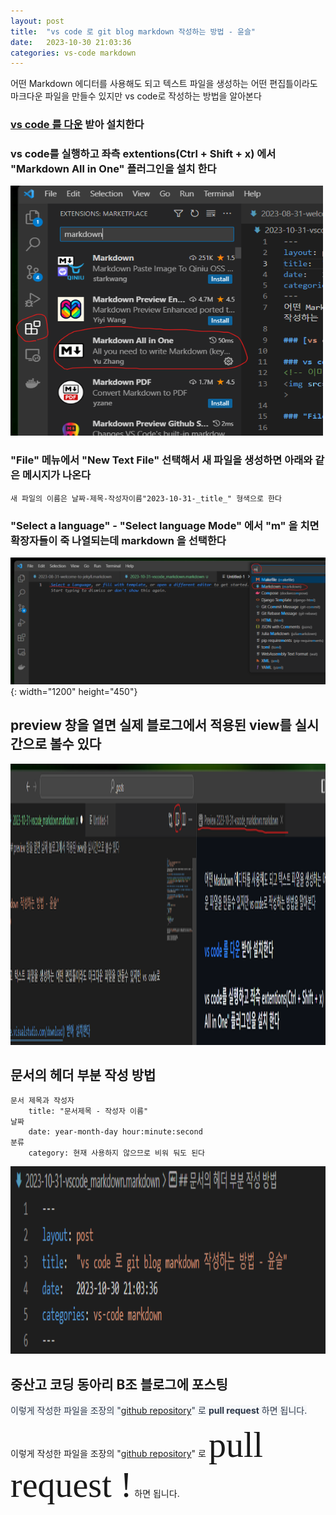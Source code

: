 ```yaml
---
layout: post
title:  "vs code 로 git blog markdown 작성하는 방법 - 윤슬"
date:   2023-10-30 21:03:36 
categories: vs-code markdown
---
```

어떤 Markdown 에디터를 사용해도 되고 텍스트 파일을 생성하는 어떤 편집틀이라도 마크다운 파일을 만들수 있지만 vs code로 작성하는 방법을 알아본다

<!--주석으로 사용함 -->
### [vs code 를 다운](https://code.visualstudio.com/download) 받아 설치한다   

### vs code를 실행하고 좌측 extentions(Ctrl + Shift + x) 에서 "Markdown All in One" 플러그인을 설치 한다  
<!-- 이미지 삽입 방법은 아래 두가지 모두 사용 할수 있으나 아래것(![image])은 크기 조절이 되지 않는다 -->
<img src="/img/markdownAllinOne.png" width="500px" height="400px" title="px(픽셀) 크기 설정" alt="markdownAllinOne"><br/>  

### "File" 메뉴에서 "New Text File" 선택해서 새 파일을 생성하면 아래와 같은 메시지가 나온다  
    새 파일의 이름은 날짜-제목-작성자이름"2023-10-31-_title_" 형색으로 한다

### "Select a language" - "Select language Mode" 에서 "m" 을 치면 확장자들이 죽 나열되는데 markdown 을 선택한다
![image](/img/마크다운새파일생성.png){: width="1200" height="450"}

## preview 창을 열면 실제 블로그에서 적용된 view를 실시간으로 볼수 있다
<img src="/img/open_preview.png" width="1200px" height="450px" title="px(픽셀) 크기 설정" alt="open_preview"><br/>  

## 문서의 헤더 부분 작성 방법
    문서 제목과 작성자
        title: "문서제목 - 작성자 이름"
    날짜
        date: year-month-day hour:minute:second
    분류
        category: 현재 사용하지 않으므로 비워 둬도 된다  

<img src="/img/post_header.png" width="800px" height="300px" title="px(픽셀) 크기 설정" alt="post_header"><br/>   

## 중산고 코딩 동아리 B조 블로그에 포스팅  

<span style="color: #2D3748; background-color:#f6f8fa;"> 이렇게 작성한 파일을 조장의 "[github repository][git-hub-repo]" 로 **pull request** 하면 됩니다.</span>

이렇게 작성한 파일을 조장의 "[github repository][git-hub-repo]" 로 <span style="font-family:Papyrus; font-size:4em;">pull request !</span> 하면 됩니다.


[git-hub-repo]: https://jekyllrb.com/docs/home
